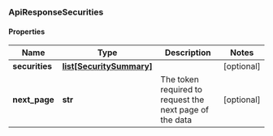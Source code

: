 ### ApiResponseSecurities

#### Properties
Name | Type | Description | Notes
------------ | ------------- | ------------- | -------------
**securities** | [**list[SecuritySummary]**](SecuritySummary.md) |  | [optional] 
**next_page** | **str** | The token required to request the next page of the data | [optional] 



